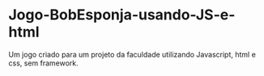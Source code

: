 # Jogo-BobEsponja-usando-JS-e-html
Um jogo criado para um projeto da faculdade utilizando Javascript, html e css, sem framework.
